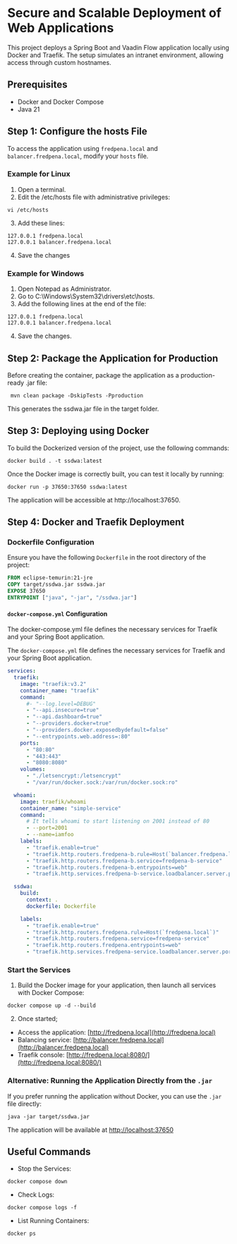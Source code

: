 # Secure and Scalable Deployment of Web Applications

This project deploys a Spring Boot and Vaadin Flow application locally using Docker and Traefik. The setup simulates an
intranet environment, allowing access through custom hostnames.

## Prerequisites

- Docker and Docker Compose
- Java 21

## Step 1: Configure the hosts File

To access the application using `fredpena.local` and `balancer.fredpena.local`, modify your `hosts` file.

### Example for Linux

1. Open a terminal.
2. Edit the /etc/hosts file with administrative privileges:

```shell
vi /etc/hosts
```

3. Add these lines:

```shell
127.0.0.1 fredpena.local
127.0.0.1 balancer.fredpena.local
```

4. Save the changes

### Example for Windows

1. Open Notepad as Administrator.
2. Go to C:\Windows\System32\drivers\etc\hosts.
3. Add the following lines at the end of the file:

```shell
127.0.0.1 fredpena.local
127.0.0.1 balancer.fredpena.local
```

4. Save the changes.

## Step 2: Package the Application for Production

Before creating the container, package the application as a production-ready .jar file:

```shell
 mvn clean package -DskipTests -Pproduction
```

This generates the ssdwa.jar file in the target folder.

## Step 3: Deploying using Docker

To build the Dockerized version of the project, use the following commands:

```shell
docker build . -t ssdwa:latest
```

Once the Docker image is correctly built, you can test it locally by running:

```shell
docker run -p 37650:37650 ssdwa:latest
```

The application will be accessible at http://localhost:37650.

## Step 4: Docker and Traefik Deployment

### Dockerfile Configuration

Ensure you have the following `Dockerfile` in the root directory of the project:

```dockerfile
FROM eclipse-temurin:21-jre
COPY target/ssdwa.jar ssdwa.jar
EXPOSE 37650
ENTRYPOINT ["java", "-jar", "/ssdwa.jar"]
```

#### `docker-compose.yml` Configuration

The docker-compose.yml file defines the necessary services for Traefik and your Spring Boot application.

The `docker-compose.yml` file defines the necessary services for Traefik and your Spring Boot application.

```yaml
services:
  traefik:
    image: "traefik:v3.2"
    container_name: "traefik"
    command:
      #- "--log.level=DEBUG"
      - "--api.insecure=true"
      - "--api.dashboard=true"
      - "--providers.docker=true"
      - "--providers.docker.exposedbydefault=false"
      - "--entrypoints.web.address=:80"
    ports:
      - "80:80"
      - "443:443"
      - "8080:8080"
    volumes:
      - "./letsencrypt:/letsencrypt"
      - "/var/run/docker.sock:/var/run/docker.sock:ro"

  whoami:
    image: traefik/whoami
    container_name: "simple-service"
    command:
      # It tells whoami to start listening on 2001 instead of 80
      - --port=2001
      - --name=iamfoo
    labels:
      - "traefik.enable=true"
      - "traefik.http.routers.fredpena-b.rule=Host(`balancer.fredpena.local`)"
      - "traefik.http.routers.fredpena-b.service=fredpena-b-service"
      - "traefik.http.routers.fredpena-b.entrypoints=web"
      - "traefik.http.services.fredpena-b-service.loadbalancer.server.port=2001"

  ssdwa:
    build:
      context: .
      dockerfile: Dockerfile

    labels:
      - "traefik.enable=true"
      - "traefik.http.routers.fredpena.rule=Host(`fredpena.local`)"
      - "traefik.http.routers.fredpena.service=fredpena-service"
      - "traefik.http.routers.fredpena.entrypoints=web"
      - "traefik.http.services.fredpena-service.loadbalancer.server.port=37650"
```

### Start the Services

1. Build the Docker image for your application, then launch all services with Docker Compose:

```shell
docker compose up -d --build
```

2. Once started;

- Access the application: [http://fredpena.local](http://fredpena.local)
- Balancing service: [http://balancer.fredpena.local](http://balancer.fredpena.local)
- Traefik console: [http://fredpena.local:8080/](http://fredpena.local:8080/)

### Alternative: Running the Application Directly from the `.jar`

If you prefer running the application without Docker, you can use the `.jar` file directly:

```shell
java -jar target/ssdwa.jar
```

The application will be available at [http://localhost:37650](http://localhost:37650)

## Useful Commands

- Stop the Services:

```shell
docker compose down
```

- Check Logs:

```shell
docker compose logs -f
```

- List Running Containers:

```shell
docker ps
```
